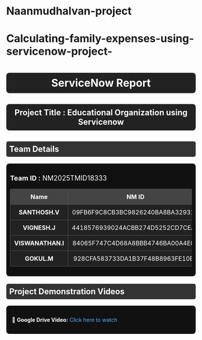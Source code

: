 # Naanmudhalvan-project

# Calculating-family-expenses-using-servicenow-project-
<h1 style="text-align:center; color:white; background:#222; padding:10px; border-radius:8px;">
  ServiceNow Report
</h1>

<h2 style="text-align:center; color:white; background:#222; padding:10px; border-radius:8px;">
  Project Title : Educational Organization using Servicenow
</h2>

<h2 style="color:white; background:#333; padding:8px; border-radius:5px;">
  Team Details
</h2>

<div style="background:#111; padding:10px; border-radius:8px;">
  <p style="color:white; font-size:18px;">
    <b>Team ID :</b> NM2025TMID18333
  </p>

  <table style="width:100%; border-collapse:collapse; background:#222; color:white; text-align:center;">
    <tr style="background:#444;">
      <th style="padding:10px; border:1px solid #555;">Name</th>
      <th style="padding:10px; border:1px solid #555;">NM ID</th>
      <th style="padding:10px; border:1px solid #555;">Position</th>
    </tr>
    <tr>
      <td style="padding:10px; border:1px solid #555;"><b>SANTHOSH.V</b></td>
      <td style="padding:10px; border:1px solid #555;">09FB6F9C8CB3BC9826240BA8BA32931C
      </td>
      <td style="padding:10px; border:1px solid #555;">Leader</td>
    </tr>
    <tr>
      <td style="padding:10px; border:1px solid #555;"><b>VIGNESH.J</b></td>
      <td style="padding:10px; border:1px solid #555;">4418576939024ACBB274D5252CD7CEA9
      </td>
      <td style="padding:10px; border:1px solid #555;">Member</td>
    </tr>
    <tr>
      <td style="padding:10px; border:1px solid #555;"><b>VISWANATHAN.I</b></td>
      <td style="padding:10px; border:1px solid #555;">84065F747C4D68A8BBB4746BA00A4E0A
      </td>
      <td style="padding:10px; border:1px solid #555;">Member</td>
    </tr>
    <tr>
      <td style="padding:10px; border:1px solid #555;"><b>GOKUL.M </b></td>
      <td style="padding:10px; border:1px solid #555;">928CFA583733DA1B37F48B8963FE10B6
      </td>
      <td style="padding:10px; border:1px solid #555;">Member</td>
    </tr>
  </table>
</div>

<h2 style="color:white; background:#333; padding:8px; border-radius:5px; margin-top:20px;">
  Project Demonstration Videos
</h2>

<div style="background:#111; padding:15px; border-radius:8px; color:white;">
  <p>📌 <b>Google Drive Video:</b> 
     <a href="https://drive.google.com/drive/folders/1Bn_ddgTFyAzTpsfeR2WsXNlxHANSYKKM" 
        style="color:#4DB8FF; text-decoration:none;" target="_blank">Click here to watch</a>
  </p>
</div>
